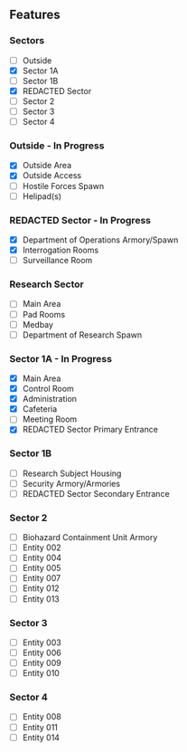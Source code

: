 ## Features

### Sectors
- [ ] Outside
- [X] Sector 1A
- [ ] Sector 1B
- [X] REDACTED Sector
- [ ] Sector 2
- [ ] Sector 3
- [ ] Sector 4

### Outside - In Progress
- [X] Outside Area
- [X] Outside Access
- [ ] Hostile Forces Spawn
- [ ] Helipad(s)

### REDACTED Sector - In Progress
- [X] Department of Operations Armory/Spawn
- [X] Interrogation Rooms
- [ ] Surveillance Room

### Research Sector
- [ ] Main Area
- [ ] Pad Rooms
- [ ] Medbay
- [ ] Department of Research Spawn

### Sector 1A - In Progress
- [X] Main Area
- [X] Control Room
- [X] Administration
- [X] Cafeteria
- [ ] Meeting Room
- [X] REDACTED Sector Primary Entrance

### Sector 1B
- [ ] Research Subject Housing
- [ ] Security Armory/Armories
- [ ] REDACTED Sector Secondary Entrance

### Sector 2
- [ ] Biohazard Containment Unit Armory
- [ ] Entity 002
- [ ] Entity 004
- [ ] Entity 005
- [ ] Entity 007
- [ ] Entity 012
- [ ] Entity 013

### Sector 3
- [ ] Entity 003
- [ ] Entity 006
- [ ] Entity 009
- [ ] Entity 010

### Sector 4
- [ ] Entity 008
- [ ] Entity 011
- [ ] Entity 014
